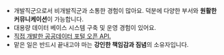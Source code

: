 - 개발직군으로서 비개발직군과 소통한 경험이 많아요. 덕분에 다양한 부서와 **원활한 커뮤니케이션**이 가능합니다.
- 대용량 데이터 베이스 시스템 구축 및 운영 경험이 있어요.
- [직접 개발한 공공데이터 포털 오픈 API.](https://www.data.go.kr/data/15102239/openapi.do)
- 맡은 일은 반드시 끝내고야 마는 **강인한 책임감과 짐념**의 소유자입니다.